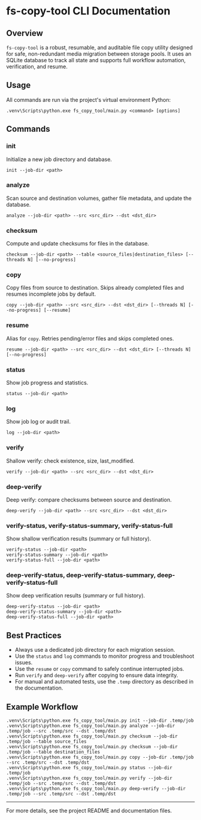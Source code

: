 # fs-copy-tool CLI Documentation

## Overview
`fs-copy-tool` is a robust, resumable, and auditable file copy utility designed for safe, non-redundant media migration between storage pools. It uses an SQLite database to track all state and supports full workflow automation, verification, and resume.

## Usage

All commands are run via the project's virtual environment Python:

```
.venv\Scripts\python.exe fs_copy_tool/main.py <command> [options]
```

## Commands

### init
Initialize a new job directory and database.
```
init --job-dir <path>
```

### analyze
Scan source and destination volumes, gather file metadata, and update the database.
```
analyze --job-dir <path> --src <src_dir> --dst <dst_dir>
```

### checksum
Compute and update checksums for files in the database.
```
checksum --job-dir <path> --table <source_files|destination_files> [--threads N] [--no-progress]
```

### copy
Copy files from source to destination. Skips already completed files and resumes incomplete jobs by default.
```
copy --job-dir <path> --src <src_dir> --dst <dst_dir> [--threads N] [--no-progress] [--resume]
```

### resume
Alias for `copy`. Retries pending/error files and skips completed ones.
```
resume --job-dir <path> --src <src_dir> --dst <dst_dir> [--threads N] [--no-progress]
```

### status
Show job progress and statistics.
```
status --job-dir <path>
```

### log
Show job log or audit trail.
```
log --job-dir <path>
```

### verify
Shallow verify: check existence, size, last_modified.
```
verify --job-dir <path> --src <src_dir> --dst <dst_dir>
```

### deep-verify
Deep verify: compare checksums between source and destination.
```
deep-verify --job-dir <path> --src <src_dir> --dst <dst_dir>
```

### verify-status, verify-status-summary, verify-status-full
Show shallow verification results (summary or full history).
```
verify-status --job-dir <path>
verify-status-summary --job-dir <path>
verify-status-full --job-dir <path>
```

### deep-verify-status, deep-verify-status-summary, deep-verify-status-full
Show deep verification results (summary or full history).
```
deep-verify-status --job-dir <path>
deep-verify-status-summary --job-dir <path>
deep-verify-status-full --job-dir <path>
```

## Best Practices
- Always use a dedicated job directory for each migration session.
- Use the `status` and `log` commands to monitor progress and troubleshoot issues.
- Use the `resume` or `copy` command to safely continue interrupted jobs.
- Run `verify` and `deep-verify` after copying to ensure data integrity.
- For manual and automated tests, use the `.temp` directory as described in the documentation.

## Example Workflow
```
.venv\Scripts\python.exe fs_copy_tool/main.py init --job-dir .temp/job
.venv\Scripts\python.exe fs_copy_tool/main.py analyze --job-dir .temp/job --src .temp/src --dst .temp/dst
.venv\Scripts\python.exe fs_copy_tool/main.py checksum --job-dir .temp/job --table source_files
.venv\Scripts\python.exe fs_copy_tool/main.py checksum --job-dir .temp/job --table destination_files
.venv\Scripts\python.exe fs_copy_tool/main.py copy --job-dir .temp/job --src .temp/src --dst .temp/dst
.venv\Scripts\python.exe fs_copy_tool/main.py status --job-dir .temp/job
.venv\Scripts\python.exe fs_copy_tool/main.py verify --job-dir .temp/job --src .temp/src --dst .temp/dst
.venv\Scripts\python.exe fs_copy_tool/main.py deep-verify --job-dir .temp/job --src .temp/src --dst .temp/dst
```

---

For more details, see the project README and documentation files.
